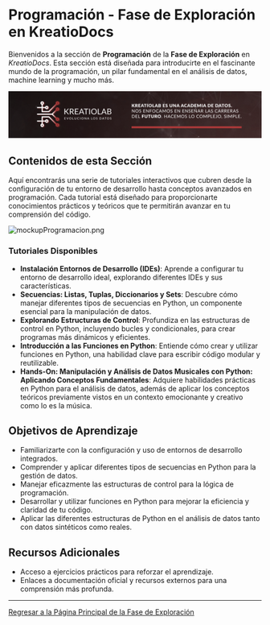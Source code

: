 # Programación - Fase de Exploración en KreatioDocs

Bienvenidos a la sección de **Programación** de la **Fase de Exploración** en *KreatioDocs*. Esta sección está diseñada para introducirte en el fascinante mundo de la programación, un pilar fundamental en el análisis de datos, machine learning y mucho más.

![Cabecera.png](/img/Cabecera.png)


## Contenidos de esta Sección

Aquí encontrarás una serie de tutoriales interactivos que cubren desde la configuración de tu entorno de desarrollo hasta conceptos avanzados en programación. Cada tutorial está diseñado para proporcionarte conocimientos prácticos y teóricos que te permitirán avanzar en tu comprensión del código.

![mockupProgramacion.png](img/mockupProgramacion.png)

### Tutoriales Disponibles

- **Instalación Entornos de Desarrollo (IDEs)**: Aprende a configurar tu entorno de desarrollo ideal, explorando diferentes IDEs y sus características.
- **Secuencias: Listas, Tuplas, Diccionarios y Sets**: Descubre cómo manejar diferentes tipos de secuencias en Python, un componente esencial para la manipulación de datos.
- **Explorando Estructuras de Control**: Profundiza en las estructuras de control en Python, incluyendo bucles y condicionales, para crear programas más dinámicos y eficientes.
- **Introducción a las Funciones en Python**: Entiende cómo crear y utilizar funciones en Python, una habilidad clave para escribir código modular y reutilizable.
- **Hands-On: Manipulación y Análisis de Datos Musicales con Python: Aplicando Conceptos Fundamentales**: Adquiere habilidades prácticas en Python para el análisis de datos, además de aplicar los conceptos teóricos previamente vistos en un contexto emocionante y creativo como lo es la música.


## Objetivos de Aprendizaje

- Familiarizarte con la configuración y uso de entornos de desarrollo integrados.
- Comprender y aplicar diferentes tipos de secuencias en Python para la gestión de datos.
- Manejar eficazmente las estructuras de control para la lógica de programación.
- Desarrollar y utilizar funciones en Python para mejorar la eficiencia y claridad de tu código.
- Aplicar las diferentes estructuras de Python en el análisis de datos tanto con datos sintéticos como reales.


## Recursos Adicionales

- Acceso a ejercicios prácticos para reforzar el aprendizaje.
- Enlaces a documentación oficial y recursos externos para una comprensión más profunda.

---

[Regresar a la Página Principal de la Fase de Exploración](../README.md)